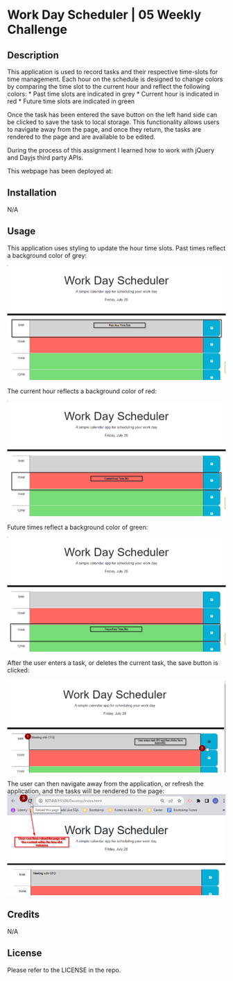 # Work Day Scheduler | 05 Weekly Challenge

## Description

This application is used to record tasks and their respective time-slots for time management. Each hour on the schedule is designed to change colors by comparing the time slot to the current hour and reflect the following colors:
    * Past time slots are indicated in grey
    * Current hour is indicated in red
    * Future time slots are indicated in green

Once the task has been entered the save button on the left hand side can be clicked to save the task to local storage. This functionality allows users to navigate away from the page, and once they return, the tasks are rendered to the page and are available to be edited.

During the process of this assignment I learned how to work with jQuery and Dayjs third party APIs.

This webpage has been deployed at: 


## Installation

N/A

## Usage

This application uses styling to update the hour time slots. 
Past times reflect a background color of grey:

![past-hour](./Assets/past-hour.png)

The current hour reflects a background color of red:

![current-hour](./Assets/current-hour.png)

Future times reflect a background color of green:

![future-hours](./Assets/future-hour.png)

After the user enters a task, or deletes the current task, the save button is clicked:

![save-feature](./Assets/save-feature.png)

The user can then navigate away from the application, or refresh the application, and the tasks will be rendered to the page:
![render-feature](./Assets/render-featue.png)

## Credits

N/A

## License

Please refer to the LICENSE in the repo.


